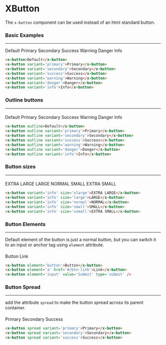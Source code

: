 # XButton

The ```x-button``` component can be used instead of an html standard button.

### Basic Examples
***

<x-button>Default</x-button>
<x-button variant='primary'>Primary</x-button>
<x-button variant='secondary'>Secondary</x-button>
<x-button variant='success'>Success</x-button>
<x-button variant='warning'>Warning</x-button>
<x-button variant='danger'>Danger</x-button>
<x-button variant='info'>Info</x-button>

```html
<x-button>Default</x-button>
<x-button variant='primary'>Primary</x-button>
<x-button variant='secondary'>Secondary</x-button>
<x-button variant='success'>Success</x-button>
<x-button variant='warning'>Warning</x-button>
<x-button variant='danger'>Danger</x-button>
<x-button variant='info'>Info</x-button>
```

### Outline buttons
***

####
<x-button outline>Default</x-button>
<x-button outline variant='primary'>Primary</x-button>
<x-button outline variant='secondary'>Secondary</x-button>
<x-button outline variant='success'>Success</x-button>
<x-button outline variant='warning'>Warning</x-button>
<x-button outline variant='danger'>Danger</x-button>
<x-button outline variant='info'>Info</x-button>

```html
<x-button outline>Default</x-button>
<x-button outline variant='primary'>Primary</x-button>
<x-button outline variant='secondary'>Secondary</x-button>
<x-button outline variant='success'>Success</x-button>
<x-button outline variant='warning'>Warning</x-button>
<x-button outline variant='danger'>Danger</x-button>
<x-button outline variant='info'>Info</x-button>
```

### Button sizes
***
####
<x-button variant='info' size='xlarge'>EXTRA LARGE</x-button>
<x-button variant='info' size='large'>LARGE</x-button>
<x-button variant='info' size='normal'>NORMAL</x-button>
<x-button variant='info' size='small'>SMALL</x-button>
<x-button variant='info' size='xsmall'>EXTRA SMALL</x-button>
```html
<x-button variant='info' size='xlarge'>EXTRA LARGE</x-button>
<x-button variant='info' size='large'>LARGE</x-button>
<x-button variant='info' size='normal'>NORMAL</x-button>
<x-button variant='info' size='small'>SMALL</x-button>
<x-button variant='info' size='xsmall'>EXTRA SMALL</x-button>
```

### Button Elements
***
Default element of the button is just a normal button, but you can switch it to an input or anchor tag using ```element``` attribute.  

 #### 
<x-button element='button'>Button</x-button>
<x-button element='a' href='#/btn-link'>Link</x-button>
<x-button element='input' value='Submit' type='submit' />

```html
<x-button element='button'>Button</x-button>
<x-button element='a' href='#/btn-link'>Link</x-button>
<x-button element='input' value='Submit' type='submit' />
```

### Button Spread
***
add the attribute ```spread``` to make the button spread across its parent container.

####

<x-button spread variant='primary'>Primary</x-button>
<x-button spread variant='secondary'>Secondary</x-button>
<x-button spread variant='success'>Success</x-button>

```html
<x-button spread variant='primary'>Primary</x-button>
<x-button spread variant='secondary'>Secondary</x-button>
<x-button spread variant='success'>Success</x-button>
```